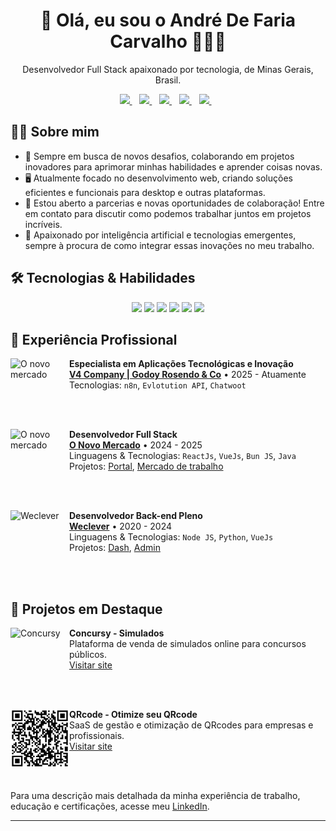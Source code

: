 <h1 align='center'>
  👋 Olá, eu sou o André De Faria Carvalho 🤙👨‍💻
</h1>

<p align='center'>
  Desenvolvedor Full Stack apaixonado por tecnologia, de Minas Gerais, Brasil.
</p>

<div align='center'>
  <a href="https://x.com/andredfaria">
    <img src="https://img.shields.io/badge/Twitter (X)-%230077B5.svg?&style=for-the-badge&logo=X&color=black"/>
  </a>&nbsp;&nbsp;
  <a href="https://www.linkedin.com/in/andre-de-faria/">
    <img src="https://img.shields.io/badge/LinkedIn-%230077B5.svg?&style=for-the-badge&logo=linkedin&logoColor=white" />
  </a>&nbsp;&nbsp;
  <a href="https://www.instagram.com/andredefaria/">
    <img src="https://img.shields.io/badge/Instagram-%23E4405F.svg?&style=for-the-badge&logo=instagram&logoColor=white" />        
  </a>&nbsp;&nbsp;
  <a href="https://www.facebook.com/andredefariacarvalho/">
    <img src="https://img.shields.io/badge/Facebook-%231877F2.svg?&style=for-the-badge&logo=facebook&logoColor=white" />        
  </a>&nbsp;&nbsp;
  <a href="mailto:adfariacarvalho@gmail.com">
    <img src="https://img.shields.io/badge/Gmail-D14836?style=for-the-badge&logo=gmail&logoColor=white" />
  </a>&nbsp;&nbsp;
</div>

## 👨‍💻 Sobre mim

- 🚀 Sempre em busca de novos desafios, colaborando em projetos inovadores para aprimorar minhas habilidades e aprender coisas novas.
- 🖥️ Atualmente focado no desenvolvimento web, criando soluções eficientes e funcionais para desktop e outras plataformas.
- 🤝 Estou aberto a parcerias e novas oportunidades de colaboração! Entre em contato para discutir como podemos trabalhar juntos em projetos incríveis.
- 🎯 Apaixonado por inteligência artificial e tecnologias emergentes, sempre à procura de como integrar essas inovações no meu trabalho.

## 🛠️ Tecnologias & Habilidades

<div align="center">
  <img src="https://img.shields.io/badge/JavaScript-F7DF1E?style=for-the-badge&logo=javascript&logoColor=black" />
  <img src="https://img.shields.io/badge/Vue.js-4FC08D?style=for-the-badge&logo=vue.js&logoColor=white" />
  <img src="https://img.shields.io/badge/Node.js-339933?style=for-the-badge&logo=node.js&logoColor=white" />
  <img src="https://img.shields.io/badge/Python-3776AB?style=for-the-badge&logo=python&logoColor=white" />
  <img src="https://img.shields.io/badge/Java-ED8B00?style=for-the-badge&logo=java&logoColor=white" />
  <img src="https://img.shields.io/badge/Bun-000000?style=for-the-badge&logo=bun&logoColor=white" />
</div>

## 💼 Experiência Profissional

<div>
  <a href="https://v4company.com/">
    <img align="left" height="94px" width="94px" alt="O novo mercado" src="https://encrypted-tbn0.gstatic.com/images?q=tbn:ANd9GcTqGcjYW3fKV6gEYo8pGEU6s4kt5pP2Kyxbpw&s"/>
  </a>
  <div>
    <strong>Especialista em Aplicações Tecnológicas e Inovação</strong><br/>
    <a href="https://v4company.com/"><strong>V4 Company | Godoy Rosendo & Co</strong></a> • 2025 - Atuamente<br />
    Tecnologias: <code>n8n</code>, <code>Evlotution API</code>, <code>Chatwoot</code><br />
  </div>
</div>

<br /><br />

<div>
  <a href="https://onovomercado.com/">
    <img align="left" height="94px" width="94px" alt="O novo mercado" src="https://encrypted-tbn0.gstatic.com/images?q=tbn:ANd9GcRq17CLNDBxWwnCSwKrY3Ph1EaSlHXfFck-zA&s"/>
  </a>
  <div>
    <strong>Desenvolvedor Full Stack</strong><br />
    <a href="https://onovomercado.com/"><strong>O Novo Mercado</strong></a> • 2024 - 2025<br />
    Linguagens & Tecnologias: <code>ReactJs</code>, <code>VueJs</code>, <code>Bun JS</code>, <code>Java</code><br />
    Projetos: <a href="https://portal.onovomercado.com.br/">Portal</a>, <a href="https://omercadodetrabalho.com/">Mercado de trabalho</a>
  </div>
</div>

<br /><br />

<div>
  <a href="https://weclever.com/">
    <img align="left" height="94px" width="94px" alt="Weclever" src="https://media.licdn.com/dms/image/v2/C4E0BAQE2JqE5FJsDKA/company-logo_200_200/company-logo_200_200/0/1656681296757/wecleverco_logo?e=2147483647&v=beta&t=2uRl-fbRUXqnyDzb5vVvz9iecyQGGjYcKTkKmClm_ww"/>
  </a>
  <div>
    <strong>Desenvolvedor Back-end Pleno</strong><br />
    <a href="https://weclever.com/"><strong>Weclever</strong></a> • 2020 - 2024<br />
    Linguagens & Tecnologias: <code>Node JS</code>, <code>Python</code>, <code>VueJs</code><br />
    Projetos: <a href="https://dashboard.weclever.co/">Dash</a>, <a href="https://admin.weclever.co/signin">Admin</a>
  </div>
</div>

<br /><br />

## 🚀 Projetos em Destaque

<div>
  <a href="https://www.concursy.com.br">
    <img align="left" height="94px" width="94px" alt="Concursy" src="https://www.concursy.com.br/assets/logo-square.png"/>
  </a>
  <div>
    <strong>Concursy - Simulados</strong><br />
    Plataforma de venda de simulados online para concursos públicos.<br />
    <a href="https://www.concursy.com.br">Visitar site</a>
  </div>
</div>

<br /><br />

<div>
  <a href="https://qrscode.vercel.app/">
    <img align="left" height="94px" width="94px" alt="QRCode" src="./img/qrcode.png"/>
  </a>
  <div>
    <strong>QRcode - Otimize seu QRcode</strong><br />
    SaaS de gestão e otimização de QRcodes para empresas e profissionais.<br />
    <a href="https://qrscode.vercel.app/">Visitar site</a>
  </div>
</div>

<br /><br />

Para uma descrição mais detalhada da minha experiência de trabalho, educação e certificações, acesse meu [LinkedIn](https://www.linkedin.com/in/andre-de-faria/).

---
